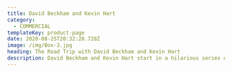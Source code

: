 ```yaml
---
title: David Beckham and Kevin Hart
category:
  - COMMERCIAL
templateKey: product-page
date: 2020-08-25T20:32:28.728Z
image: /img/Box-3.jpg
heading: The Road Trip with David Beckham and Kevin Hart
description: David Beckham and Kevin Hart start in a hilarious series of ads for H&M.
---
```


